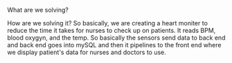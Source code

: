 What are we solving?

How are we solving it?
So basically, we are creating a heart moniter to reduce the time it takes for nurses to check up on patients. It reads BPM, blood oxygyn, and the temp. So basically the sensors send data to back end and back end goes into mySQL and then it pipelines to the front end where we display patient's data for nurses and doctors to use.
